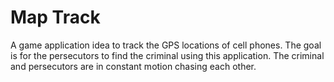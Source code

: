 # Map Track
A game application idea to track the GPS locations of cell phones.  The goal is for the persecutors to find the criminal using this application.  The criminal and persecutors are in constant motion chasing each other.
